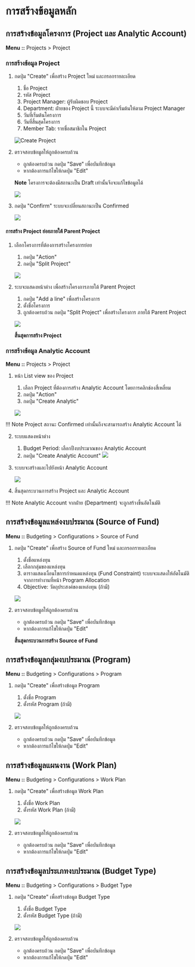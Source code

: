 # การสร้างข้อมูลหลัก

## การสร้างข้อมูลโครงการ (Project และ Analytic Account)

**Menu ::** Projects > Project

### การสร้างข้อมูล Project

1. กดปุ่ม "Create" เพื่อสร้าง Project ใหม่ และกรอกรายละเอียด
    1. ชื่อ Project
    2. รหัส Project
    3. Project Manager: ผู้รับผิดชอบ Project
    4. Department: ฝ่ายของ Project นี้ ระบบจะมีค่าเริ่มต้นให้ตาม Project Manager
    5. วันที่เริ่มต้นโครงการ
    6. วันที่สิ้นสุดโครงการ
    7. Member Tab: รายชื่อสมาชิกใน Project

    ![Create Project](img/create_project.png)

2. ตรวจสอบข้อมูลให้ถูกต้องครบถ้วน
    - ถูกต้องครบถ้วน กดปุ่ม "Save" เพื่อบันทึกข้อมูล
    - หากต้องการแก้ไขให้กดปุ่ม "Edit"
  
    **Note** โครงการจะต้องมีสถานะเป็น Draft เท่านั้นจึงจะแก้ไขข้อมูลได้

    ![](img/edit_project.png)

3. กดปุ่ม "Confirm" ระบบจะเปลี่ยนสถานะเป็น Confirmed 

    ![](img/confirm_project.png)


#### การสร้าง Project ย่อยภายใต้ Parent Project

1. เลือกโครงการที่ต้องการสร้างโครงการย่อย
    1. กดปุ่ม "Action"
    2. กดปุ่ม "Split Project"

    ![](img/split_project.png)

2. ระบจะแสดงหน้าต่าง เพื่อสร้างโครงการภายใต้ Parent Project
    1. กดปุ่ม "Add a line" เพื่อสร้างโครงการ
    2. ตั้งชื่อโครงการ
    3. ถูกต้องครบถ้วน กดปุ่ม "Split Project" เพื่อสร้างโครงการ ภายใต้ Parent Project

    ![](img/split.png)

    **สิ้นสุดการสร้าง Project**

### การสร้างข้อมูล Analytic Account

**Menu ::** Projects > Project

1. หน้า List view ของ Project
    1. เลือก Project ที่ต้องการสร้าง Analytic Account โดยการคลิกช่องสี่เหลี่ยม
    2. กดปุ่ม "Action"
    3. กดปุ่ม "Create Analytic"

    ![](img/create_aa.png)

!!! Note 
    Project สถานะ  Confirmed เท่านั้นถึงจะสามารถสร้าง Analytic Account ได้

2. ระบบแสดงหน้าต่าง
    1. Budget Period: เลือกปีงบประมาณของ Analytic Account
    2. กดปุ่ม "Create Analytic Account"
    ![](img/create_aa4.png)

3.  ระบบจะสร้างและไปยังหน้า Analytic Account

    ![](img/create_aa_3.png)

4.  สิ้นสุดกระบวนการสร้าง Project และ Analytic Account

!!! Note
    Analytic Account จากฝ่าย (Department) จะถูกสร้างขึ้นอัตโนมัติ

## การสร้างข้อมูลแหล่งงบประมาณ (Source of Fund)

**Menu ::** Budgeting > Configurations  > Source of Fund

1. กดปุ่ม "Create" เพื่อสร้าง Source of Fund ใหม่ และกรอกรายละเอียด
    1. ตั้งชื่อแหล่งทุน
    2. เลือกกลุ่มของแหล่งทุน
    3. ตารางแสดงเงื่อนไขการกำหนดแหล่งทุน (Fund Constraint) ระบบจะแสดงให้อัตโนมัติ จากการทำงานที่หน้า Program Allocation
    4. Objective: วัตถุประสงค์ของแหล่งทุน (ถ้ามี)

    ![](img/create_sof.png)

2. ตรวจสอบข้อมูลให้ถูกต้องครบถ้วน
    - ถูกต้องครบถ้วน กดปุ่ม "Save" เพื่อบันทึกข้อมูล
    - หากต้องการแก้ไขให้กดปุ่ม "Edit"

    **สิ้นสุดกระบวนการสร้าง Source of Fund**

## การสร้างข้อมูลกลุ่มงบประมาณ (Program)

**Menu ::** Budgeting > Configurations > Program

1. กดปุ่ม "Create" เพื่อสร้างข้อมูล Program
    1. ตั้งชื่อ Program
    2. ตั้งรหัส Program (ถ้ามี)

    ![](img/create_program.png)

2. ตรวจสอบข้อมูลให้ถูกต้องครบถ้วน
    - ถูกต้องครบถ้วน กดปุ่ม "Save" เพื่อบันทึกข้อมูล
    - หากต้องการแก้ไขให้กดปุ่ม "Edit"

## การสร้างข้อมูลแผนงาน (Work Plan)

**Menu ::** Budgeting > Configurations > Work Plan

1. กดปุ่ม "Create" เพื่อสร้างข้อมูล Work Plan
    1. ตั้งชื่อ Work Plan
    2. ตั้งรหัส Work Plan (ถ้ามี)

    ![](img/create_work_plan.png)

2. ตรวจสอบข้อมูลให้ถูกต้องครบถ้วน
    - ถูกต้องครบถ้วน กดปุ่ม "Save" เพื่อบันทึกข้อมูล
    - หากต้องการแก้ไขให้กดปุ่ม "Edit"

## การสร้างข้อมูลประเภทงบประมาณ (Budget Type)

**Menu ::** Budgeting > Configurations > Budget Type

1. กดปุ่ม "Create" เพื่อสร้างข้อมูล Budget Type
    1. ตั้งชื่อ Budget Type
    2. ตั้งรหัส Budget Type (ถ้ามี)

    ![](img/create_budget_type.png)

2. ตรวจสอบข้อมูลให้ถูกต้องครบถ้วน
    - ถูกต้องครบถ้วน กดปุ่ม "Save" เพื่อบันทึกข้อมูล
    - หากต้องการแก้ไขให้กดปุ่ม "Edit"